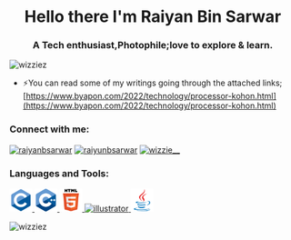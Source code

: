 <h1 align="center">Hello there I'm Raiyan Bin Sarwar</h1>
<h3 align="center">A Tech enthusiast,Photophile;love to explore & learn.</h3>

<p align="left"> <img src="https://komarev.com/ghpvc/?username=wizziez&label=Profile%20views&color=0e75b6&style=flat" alt="wizziez" /> </p>

- ⚡You can read some of my writings going through the attached links; [https://www.byapon.com/2022/technology/processor-kohon.html](https://www.byapon.com/2022/technology/processor-kohon.html)

<h3 align="left">Connect with me:</h3>
<p align="left">
<a href="https://linkedin.com/in/raiyanbsarwar" target="blank"><img align="center" src="https://raw.githubusercontent.com/rahuldkjain/github-profile-readme-generator/master/src/images/icons/Social/linked-in-alt.svg" alt="raiyanbsarwar" height="30" width="40" /></a>
<a href="https://fb.com/raiyunbsarwar" target="blank"><img align="center" src="https://raw.githubusercontent.com/rahuldkjain/github-profile-readme-generator/master/src/images/icons/Social/facebook.svg" alt="raiyunbsarwar" height="30" width="40" /></a>
<a href="https://instagram.com/wizzie__" target="blank"><img align="center" src="https://raw.githubusercontent.com/rahuldkjain/github-profile-readme-generator/master/src/images/icons/Social/instagram.svg" alt="wizzie__" height="30" width="40" /></a>
</p>

<h3 align="left">Languages and Tools:</h3>
<p align="left"> <a href="https://www.cprogramming.com/" target="_blank" rel="noreferrer"> <img src="https://raw.githubusercontent.com/devicons/devicon/master/icons/c/c-original.svg" alt="c" width="40" height="40"/> </a> <a href="https://www.w3schools.com/cpp/" target="_blank" rel="noreferrer"> <img src="https://raw.githubusercontent.com/devicons/devicon/master/icons/cplusplus/cplusplus-original.svg" alt="cplusplus" width="40" height="40"/> </a> <a href="https://www.w3.org/html/" target="_blank" rel="noreferrer"> <img src="https://raw.githubusercontent.com/devicons/devicon/master/icons/html5/html5-original-wordmark.svg" alt="html5" width="40" height="40"/> </a> <a href="https://www.adobe.com/in/products/illustrator.html" target="_blank" rel="noreferrer"> <img src="https://www.vectorlogo.zone/logos/adobe_illustrator/adobe_illustrator-icon.svg" alt="illustrator" width="40" height="40"/> </a> <a href="https://www.java.com" target="_blank" rel="noreferrer"> <img src="https://raw.githubusercontent.com/devicons/devicon/master/icons/java/java-original.svg" alt="java" width="40" height="40"/> </a> </p>

<p><img align="center" src="https://github-readme-stats.vercel.app/api/top-langs?username=wizziez&show_icons=true&locale=en&layout=compact" alt="wizziez" /></p>
